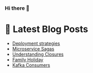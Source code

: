 ### Hi there 👋



# 📩 Latest Blog Posts 
<!-- BLOG-POST-LIST:START -->
- [Deployment strategies](http://shanehowearth.com/deployment-strategies)
- [Microservice Sagas](http://shanehowearth.com/microservice-sagas)
- [Understanding Closures](http://shanehowearth.com/understanding-closures)
- [Family Holiday](http://shanehowearth.com/family-holiday)
- [Kafka Consumers](http://shanehowearth.com/kafka-consumers)
<!-- BLOG-POST-LIST:END -->
